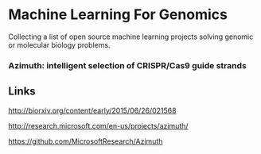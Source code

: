 # Machine Learning For Genomics
Collecting a list of open source machine learning projects solving genomic or molecular biology problems.

### Azimuth: intelligent selection of CRISPR/Cas9 guide strands
## Links
http://biorxiv.org/content/early/2015/06/26/021568

http://research.microsoft.com/en-us/projects/azimuth/

https://github.com/MicrosoftResearch/Azimuth
